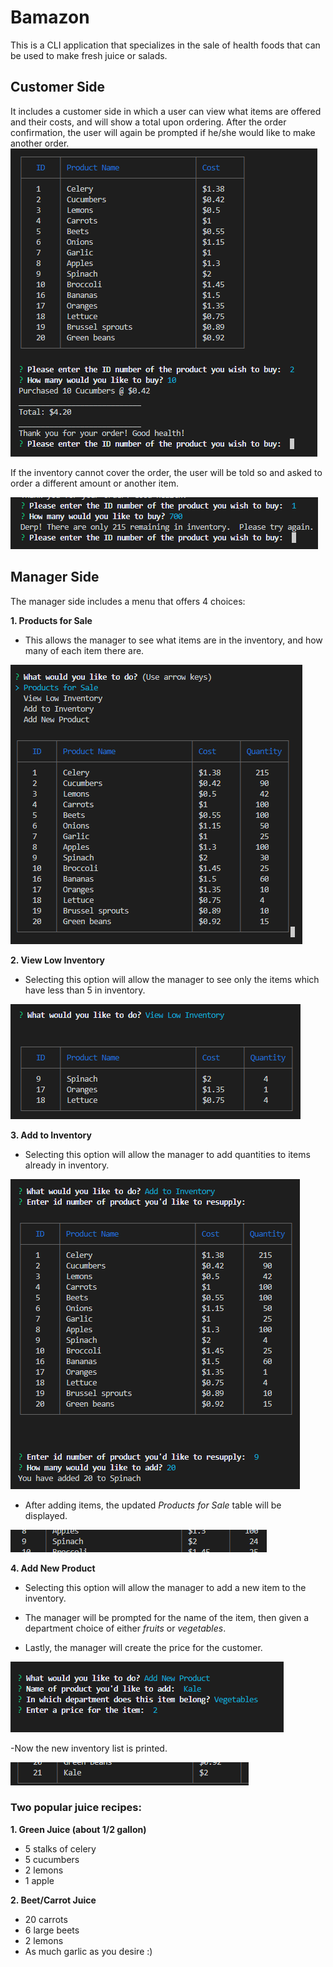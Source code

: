 # Bamazon
This is a CLI application that specializes in the sale of health foods that can be used to make fresh juice or salads. 

## Customer Side
It includes a customer side in which a user can view what items are offered and their costs, and will show a total upon ordering.   After the order confirmation, the user will again be prompted if he/she would like to make another order.
![Image of customer side](/images/customer-1.PNG)

If the inventory cannot cover the order, the user will be told so and asked to order a different amount or another item.

![Image of lack of inventory](/images/customer-2.PNG)

## Manager Side
The manager side includes a menu that offers 4 choices:
    
**1. Products for Sale**
 - This allows the manager to see what items are in the inventory, and how many of each item there are.
        
![Products for Sale image](/images/products-for-sale.PNG)

**2. View Low Inventory**

- Selecting this option will allow the manager to see only the items which have less than 5 in inventory.

![Low inventory](/images/low-inventory.PNG)

**3. Add to Inventory**

- Selecting this option will allow the manager to add quantities to items already in inventory.

![Add to inventory](/images/add-to-inventory.PNG)

- After adding items, the updated *Products for Sale* table will be displayed.

![20 spinach added](/images/spinach.PNG)

**4. Add New Product**

- Selecting this option will allow the manager to add a new item to the inventory.

- The manager will be prompted for the name of the item, then given a department choice of either *fruits* or *vegetables*. 

- Lastly, the manager will create the price for the customer.

![Add new product](/images/add-new-product.PNG)

-Now the new inventory list is printed.

![New list printed](/images/kale.png)

### Two popular juice recipes:
**1. Green Juice (about 1/2 gallon)**
    
- 5 stalks of celery
- 5 cucumbers
- 2 lemons
- 1 apple

**2. Beet/Carrot Juice**
- 20 carrots
- 6 large beets
- 2 lemons
- As much garlic as you desire :)

